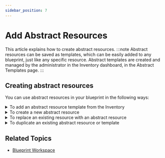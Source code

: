 ```yaml
---
sidebar_position: 7
---
```


# Add Abstract Resources

This article explains how to create abstract resources.
:::note
Abstract resources can be saved as templates, which can be easily added to any blueprint, just like any specific resource. Abstract templates are created and managed by the administrator in the Inventory dashboard, in the Abstract Templates page.
:::

## Creating abstract resources

You can use abstract resources in your blueprint in the following ways:
<details>
    <summary>To add an abstract resource template from the Inventory</summary>

1. Click the **Abstract** button in the toolbar.
    
    The **Add Abstract Template** pane is displayed, listing all the resource templates in the system.
    
2. To find the resource template, use the **Families** and **Models** groupings on the left side of the pane and/or search for the resource template by name.
    :::note
    Only families of existing resources are displayed.
    :::
3. Drag and drop the relevant template to the diagram to add it to the blueprint.
</details>

<details>
    <summary>To create a new abstract resource</summary>

1. In the blueprint diagram, click the **Blueprint** menu and select the **Create Abstract Resource** option.
    
    The **Create Abstract Resource** dialog box is displayed.
    
2. Select the resource family. Only families of existing resources are displayed.
    :::tip
    Resources that have a "CS\_" prefix are based on 2nd Gen Shells.
    :::
    ![](/Images/CloudShell-Portal/Lab-Management/Working-with-Resources/AbstractResTypeSelection.png)
    
    An empty abstract resource definition dialog box is displayed.
    :::note
    The **Matches** section in the top right of the dialog box indicates how many resources satisfy the new abstract resource requirements (at the moment, the only requirement is the selected resource type).
    :::
3. Enter a **Name** for the abstract resource.
    :::note
    The resource's name has a limit of 100 characters and can only contain alpha-numeric characters, spaces, and the following characters: | . - \_ \] \[
    :::
4. There are three types of resource requirements you can add: **Models** define the model of the resource, **Attributes** define attributes of the resource, and **Sub-resources** are resources within the resource (such as ports). For additional information, see [Defining Requirements](../../inventory/managing-abstract-templates/create-abstract-template/abstract-resource-settings.md#defining-requirements).
    
    :::note Special considerations
    - For resources based on a 1st Gen Shell, when creating the abstract resource from an existing resource and no model is selected, the Attributes drop down displays all attributes that are shared among the resource’s family and models.
    - For resources based on a 2nd Gen Shell, only the family’s attributes are displayed, as each model’s attributes have a namespace that is unique to that model.
    
    Therefore, if you want to define an abstract resource based on attributes without limiting it to a specific model, either use family-level attributes or use custom attributes, which can be associated with multiple models. To learn how to create and associate custom attributes with your Shell, see the CloudShell Dev Guide's [Deploying to Production](../../../devguide/developing-shells/deploy-to-prod.md).
    :::
5. **Additional Information** inputs are inputs that aren't mandatory. Use these to prompt the user for inputs that drive provisioning or provide general information about the resource. For additional information, see [Defining Additional Info](../../inventory/managing-abstract-templates/create-abstract-template/abstract-resource-settings.md#defining-additional-info).
6. Click **Save Changes**.
    
    The new abstract resource is displayed in the diagram.
    
    Reserving the blueprint will automatically pick a match for it based on resource availability.
</details>    
<details>
    <summary>To replace an existing resource with an abstract resource</summary>

This action changes a specific resource in the diagram into an abstract resource, while retaining the original resource's settings, family, model and attribute values.

1. In the blueprint diagram, hover over a resource and select the **Replace With Abstract** option.
    
    ![](/Images/CloudShell-Portal/Lab-Management/Working-with-Resources/ReplaceWithAbstract_355x141.png)
    
    The resource becomes an abstract resource with the same structure and attributes as the resource it replaced.
    :::tip
    Consider changing the abstract's settings so as not to limit resource selection. For example, removing unneeded attribute values.
    :::
2. Edit the abstract resource as necessary - see [Abstract Resource Settings](../../inventory/managing-abstract-templates/create-abstract-template/abstract-resource-settings.md).
3. Save the abstract resource.
</details>

<details>
    <summary>To duplicate an existing abstract resource or template</summary>

The quickest way to create a copy or a variation of an existing abstract resource or template is simply to duplicate it.

1. In the blueprint diagram, hover over an abstract resource and select **Duplicate**.
    
    The new abstract resource is added to the blueprint with the same settings as the original.
    
2. Edit the abstract resource as necessary - see [Abstract Resource Settings](../../inventory/managing-abstract-templates/create-abstract-template/abstract-resource-settings.md).
3. Save the abstract resource.
</details>

## Related Topics

- [Blueprint Workspace](../blueprint-workspace/index.md)